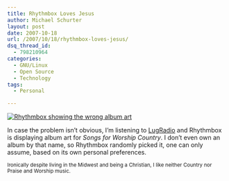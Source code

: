 ```yaml
---
title: Rhythmbox Loves Jesus
author: Michael Schurter
layout: post
date: 2007-10-18
url: /2007/10/18/rhythmbox-loves-jesus/
dsq_thread_id:
  - 798210964
categories:
  - GNU/Linux
  - Open Source
  - Technology
tags:
  - Personal

---
```

[![Rhythmbox showing the wrong album art][1]][1]

In case the problem isn&#8217;t obvious, I&#8217;m listening to [LugRadio][2] and Rhythmbox is displaying album art for _Songs for Worship Country_. I don&#8217;t even own an album by that name, so Rhythmbox randomly picked it, one can only assume, based on its own personal preferences.

<small>Ironically despite living in the Midwest and being a Christian, I like neither Country nor Praise and Worship music.</small>

 [1]: http://michael.susens-schurter.com/files/rhythmbox-is-crazy.jpg
 [2]: http://lugradio.org/